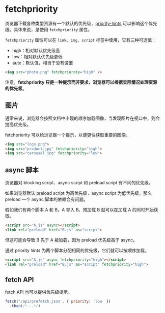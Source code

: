 # fetchpriority

浏览器下载各种类型资源有一个默认的优先级，[priority-hints](https://github.com/WICG/priority-hints/blob/main/EXPLAINER.md) 可以影响这个优先级。具体来说，是使用 `fetchpriority` 属性。

`fetchpriority` 属性可以在 `link`、`img`、`script` 标签中使用，它有三种可选值：

* high：相对默认优先级高
* low：相对默认优先级更低
* auto：默认值，相当于没有设置

```html
<img src="photo.png" fetchprioroty="high" />
```

注意，**fetchpriority 只是一种提示而非要求，浏览器可以根据实际情况处理资源的优先级**。

## 图片

通常来说，浏览器会按照文档中出现的顺序加载图像，当发现图片在视口中，则会提高优先级。

fetchpriority 可以给浏览器一个提示，以便更快获取重要的图像。

```html
<img src="logo.png">
<img src="product.jpg" fetchpriority="high">
<img src="carousel.jpg" fetchpriority="low">
```

## async 脚本

浏览器对 blocking script、async script 和 preload script 有不同的优先级。

如果浏览器默认 preload script 为高优先级，async script 为低优先级，那么 preload 一个 async 脚本的依赖会有问题。

假如我们有两个脚本 A 和 B，A 导入 B，预加载 B 就可以在加载 A 的同时开始获取。

```html
<script src="A.js" async></script>
<link rel="preload" href="B.js" as="script">
```

但这可能会导致 B 先于 A 被加载，因为 preload 优先级高于 async。

通过 priority hints 为两个脚本分配相同的优先级，它们就可以按顺序加载。

```html
<script src="A.js" async fetchpriority="high"></script>
<link rel="preload" href="B.js" as="script" fetchpriority="high">
```

## fetch API

fetch API 也可以提供优先级提示。

```javascript
fetch('/api/prefetch.json', { priority: 'low' })
  .then(/*...*/)
```
